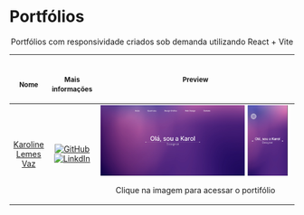 # Portfólios

<p align="center">
  Portfólios com responsividade criados sob demanda utilizando React + Vite<br>
  <table>
      <thead>
        <tr>
          <th align="center">
            <img width="300" height="1"> 
            <p> 
              <small>
                Nome
              </small>
            </p>
          </th>
          <th align="center">
            <img width="300" height="1">
            <p>
              <small>
                Mais informações
              </small>
            </p>
          </th>
          <th align="center"
            <img width="500" height="1"> 
            <p> 
              <small>
                Preview
              </small>
            </p>
          </th>
        </tr>
      </thead>
      <tbody>
        <tr>
          <td align="center">
            <a href="portfolio-karol">Karoline Lemes Vaz</a>
          </td>
          <td align="center">
            <a href="https://github.com/Karolvaz" target="_blank">
              <img src="https://img.shields.io/badge/GitHub-100000?style=for-the-badge&logo=github&logoColor=white" alt="GitHub" target="_blank">
            </a>
            <br>
            <a href="https://www.linkedin.com/in/karolinelemesvaz/" target="_blank">
              <img src="https://img.shields.io/badge/LinkedIn-0077B5?style=for-the-badge&logo=linkedin&logoColor=white" alt="LinkdIn" target="_blank">
            </a>
          </td>
          <td align="center">
            <a href="https://vj22-portfolio-karoline.vercel.app/" height="1px"><img width="600px" src="portfolio-karol/.github/preview.png" /></a>
            <p>Clique na imagem para acessar o portifólio</p>
          </td>
        </tr> 
      </tbody>   
  </table>
</p>
